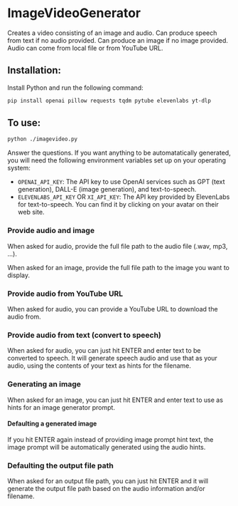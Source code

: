 # ImageVideoGenerator
Creates a video consisting of an image and audio. Can produce speech from text if no audio provided. Can produce an image if no image provided. Audio can come from local file or from YouTube URL.

## Installation:

Install Python and run the following command:

```bash
pip install openai pillow requests tqdm pytube elevenlabs yt-dlp
```

## To use:
```bash
python ./imagevideo.py
```

Answer the questions. If you want anything to be automatatically generated, you will need the following environment variables set up on your operating system:

- `OPENAI_API_KEY`: The API key to use OpenAI services such as GPT (text generation), DALL-E (image generation), and text-to-speech.
- `ELEVENLABS_API_KEY` OR `XI_API_KEY`: The API key provided by ElevenLabs for text-to-speech. You can find it by clicking on your avatar on their web site. 

### Provide audio and image

When asked for audio, provide the full file path to the audio file (.wav, mp3, ...).

When asked for an image, provide the full file path to the image you want to display.

### Provide audio from YouTube URL

When asked for audio, you can provide a YouTube URL to download the audio from.

### Provide audio from text (convert to speech)

When asked for audio, you can just hit ENTER and enter text to be converted to speech. It will generate speech audio and use that as your audio, using the contents of your text as hints for the filename.

### Generating an image

When asked for an image, you can just hit ENTER and enter text to use as hints for an image generator prompt. 

#### Defaulting a generated image

If you hit ENTER again instead of providing image prompt hint text, the image prompt will be automatically generated using the audio hints.

### Defaulting the output file path

When asked for an output file path, you can just hit ENTER and it will generate the output file path based on the audio information and/or filename.